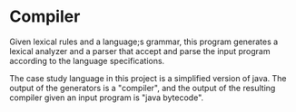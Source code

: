# Compiler
Given lexical rules and a language;s grammar, this program generates a lexical analyzer and a parser that accept and parse the input program according to the language specifications. 

The case study language in this project is a simplified version of java. The output of the generators is a "compiler", and the output of the resulting compiler given an input program is "java bytecode".
